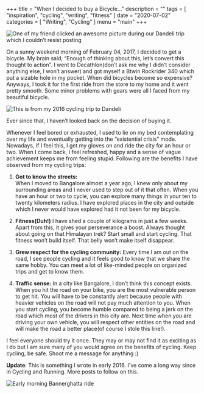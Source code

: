 +++
title = "When I decided to buy a Bicycle..."
description = ""
tags = [
    "inspiration",
    "cycling",
    "writing",
    "fitness"
]
date = "2020-07-02"
categories = [
    "Writing",
    "Cycling"
]
menu = "main"
+++

![](/manjit-cycle-dandeli.jpg "One of my friend clicked an awesome picture during our Dandeli trip which I couldn’t resist posting")

On a sunny weekend morning of February 04, 2017, I decided to get a bicycle. My brain said, “Enough of thinking about this, let’s convert this thought to action”. I went to Decathlon(don’t ask me why I didn’t consider anything else, I won’t answer) and got myself a Btwin Rockrider 340 which put a sizable hole in my pocket. When did bicycles become so expensive? Anyways, I took it for the first ride from the store to my home and it went pretty smooth. Some minor problems with gears were all I faced from my beautiful bicycle.

  ![](/cycle-in-dandeli.jpg "This is from my 2016 cycling trip to Dandeli")

Ever since that, I haven’t looked back on the decision of buying it.

  

Whenever I feel bored or exhausted, I used to lie on my bed contemplating over my life and eventually getting into the “existential crisis” mode. Nowadays, if I feel this, I get my gloves on and ride the city for an hour or two. When I come back, I feel refreshed, happy and a sense of vague achievement keeps me from feeling stupid. Following are the benefits I have observed from my cycling trips:


 1. **Got to know the streets:**	
		 When I moved to Bangalore almost a year ago, I knew only about my surrounding areas and I never used to step out of it that often. When you have an hour or two to cycle, you can explore many things in your ten to twenty kilometers radius. I have explored places in the city and outside which I never would have explored had it not been for my bicycle.

 2. **Fitness(Duh!)**
	 I have shed a couple of kilograms in just a few weeks. Apart from this, it gives your perseverance a boost. Always thought about going on that Himalayan trek? Start small and start cycling. That fitness won’t build itself. That belly won’t make itself disappear.

 3. **Grew respect for the cycling community:**
		 Every time I am out on the road, I see people cycling and it feels good to know that we share the same hobby. You can meet a lot of like-minded people on organized trips and get to know them.

 4. **Traffic sense:**
			 In a city like Bangalore, I don’t think this concept exists. When you hit the road on your bike, you are the most vulnerable person to get hit. You will have to be constantly alert because people with heavier vehicles on the road will not pay much attention to you. When you start cycling, you become humble compared to being a jerk on the road which most of the drivers in this city are. Next time when you are driving your own vehicle, you will respect other entities on the road and will make the road a better place(of course I stole this line!).

I feel everyone should try it once. They may or may not find it as exciting as I do but I am sure many of you would agree on the benefits of cycling. Keep cycling, be safe. Shoot me a message for anything :)

**Update**: This is something I wrote in early 2016. I've come a long way since in Cycling and Running. More posts to follow on this.

![](/cycle-blr.jpg "Early morning Bannerghatta ride")
